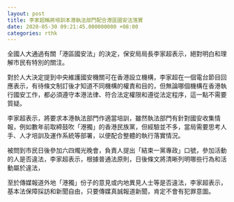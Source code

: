 ```yaml
---
layout: post
title: 李家超稱將培訓本港執法部門配合港區國安法落實
date: 2020-05-30 09:21:45.000000000 +08:00
categories: rthk
---
```


全國人大通過有關「港區國安法」的決定，保安局局長李家超表示，絕對明白和理解市民有特別的關注。

對於人大決定提到中央維護國安機關可在香港設立機構，李家超在一個電台節目回應表示，有待條文制訂後才知道不同機構的權責和目的，但無論哪個機構在香港執行國安工作，都必須遵守本港法律、符合法定權限和遵從法定程序，這一點不需要質疑。

李家超表示，將要求本港執法部門作適當培訓，雖然執法部門有針對國安收集情報，例如數年前取締鼓吹「港獨」的香港民族黨，但經驗並不多，當局需要思考人手、人才培訓及運作系統等部署，以便配合整體的執行落實情況。

被問到市民日後參加六四燭光晚會，負責人提出「結束一黨專政」口號，參加活動的人是否違法，李家超表示，根據普通法原則，日後條文將清晰列明哪些行為和活動屬於違法，

至於傳媒報道外地「港獨」份子的意見或内地異見人士等是否違法，李家超表示，基本法保障採訪和新聞自由，只要傳媒真誠報道新聞，肯定不會有犯罪意圖。
